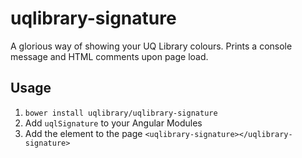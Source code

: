# uqlibrary-signature

A glorious way of showing your UQ Library colours. Prints a console message and HTML comments upon page load.

## Usage
1. ```bower install uqlibrary/uqlibrary-signature```
2. Add `uqlSignature` to your Angular Modules
3. Add the element to the page ```<uqlibrary-signature></uqlibrary-signature>```
